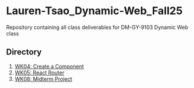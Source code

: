 # Lauren-Tsao_Dynamic-Web_Fall25
Repository containing all class deliverables for DM-GY-9103 Dynamic Web class

## Directory
1. [WK04: Create a Component](https://github.com/lauren-tsao-DM-GY-9103-2025Fall-K/Lauren-Tsao_Dynamic-Web_Fall25/tree/main/lauren-tsao_hw04)
2. [WK05: React Router](https://github.com/lauren-tsao-DM-GY-9103-2025Fall-K/Lauren-Tsao_Dynamic-Web_Fall25/tree/main/lauren-tsao_hw05)
3. [WK08: Midterm Project](https://github.com/lauren-tsao-DM-GY-9103-2025Fall-K/Lauren-Tsao_Dynamic-Web_Fall25/tree/main/lauren-tsao_midterm)
